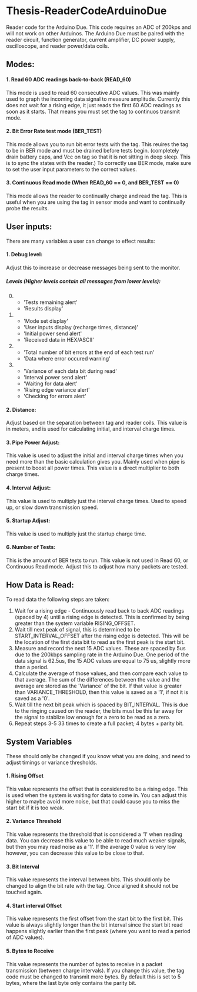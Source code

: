 # Thesis-ReaderCodeArduinoDue

Reader code for the Arduino Due. This code requires an ADC of 200kps and will not work on other Arduinos. The Arduino Due must be paired with the reader circuit, function generator, current amplifier, DC power supply, oscilloscope, and reader power/data coils. 

## Modes:
#### 1. Read 60 ADC readings back-to-back (READ_60)
This mode is used to read 60 consecutive ADC values. This was mainly used to graph the incoming data signal to measure amplitude. Currently this does not wait for a rising edge, it just reads the first 60 ADC readings as soon as it starts. That means you must set the tag to continuos transmit mode.

#### 2. Bit Error Rate test mode (BER_TEST)
This mode allows you to run bit error tests with the tag. This reuires the tag to be in BER mode and must be drained before tests begin. (completely drain battery caps, and Vcc on tag so that it is not sitting in deep sleep. This is to sync the states with the reader.)
To correctly use BER mode, make sure to set the user input parameters to the correct values.

#### 3. Continuous Read mode (When READ_60 == 0, and BER_TEST == 0)
This mode allows the reader to continually charge and read the tag. This is useful when you are using the tag in sensor mode and want to continually probe the results. 

## User inputs:
There are many variables a user can change to effect results:
#### 1. Debug level:
Adjust this to increase or decrease messages being sent to the monitor.

##### Levels (Higher levels contain all messages from lower levels):
0. - 'Tests remaining alert'
   - 'Results display'
          
1. - 'Mode set display'
   - 'User inputs display (recharge times, distance)'
   - 'Initial power send alert'
   - 'Received data in HEX/ASCII'
          
2. - 'Total number of bit errors at the end of each test run'
   - 'Data where error occured warning'
          
3. - 'Variance of each data bit during read'
   - 'Interval power send alert'
   - 'Waiting for data alert'
   - 'Rising edge variance alert'
   - 'Checking for errors alert' 

#### 2. Distance:
Adjust based on the separation between tag and reader coils. This value is in meters, and is used for calculating initial, and interval charge times.

#### 3. Pipe Power Adjust: 
This value is used to adjust the initial and interval charge times when you need more than the basic calculation gives you. Mainly used when pipe is present to boost all power times. This value is a direct multiplier to both charge times.

#### 4. Interval Adjust:
This value is used to multiply just the interval charge times. Used to speed up, or slow down transmission speed. 

#### 5. Startup Adjust:
This value is used to multiply just the startup charge time. 

#### 6. Number of Tests:
This is the amount of BER tests to run. This value is not used in Read 60, or Continuous Read mode. Adjust this to adjust how many packets are tested.


## How Data is Read:
To read data the following steps are taken:
1. Wait for a rising edge - Continuously read back to back ADC readings (spaced by 4) until a rising edge is detected. This is confirmed by being greater than the system variable RISING_OFFSET.
2. Wait till next peak of signal, this is determined to be START_INTERVAL_OFFSET after the rising edge is detected. This will be the location of the first data bit to read as the first peak is the start bit.  
3. Measure and record the next 15 ADC values. These are spaced by 5us due to the 200kbps sampling rate in the Arduino Due. One period of the data signal is 62.5us, the 15 ADC values are equal to 75 us, slightly more than a period. 
4. Calculate the average of those values, and then compare each value to that average. The sum of the differences between the value and the average are stored as the 'Variance' of the bit. If that value is greater than VARIANCE_THRESHOLD, then this value is saved as a '1', if not it is saved as a '0'.
5. Wait till the next bit peak which is spaced by BIT_INTERVAL. This is due to the ringing caused on the reader, the bits must be this far away for the signal to stablize low enough for a zero to be read as a zero. 
6. Repeat steps 3-5 33 times to create a full packet; 4 bytes + parity bit.


## System Variables
These should only be changed if you know what you are doing, and need to adjust timings or variance thresholds.

#### 1. Rising Offset
This value represents the offset that is considered to be a rising edge. This is used when the system is waiting for data to come in. You can adjust this higher to maybe avoid more noise, but that could cause you to miss the start bit if it is too weak.

#### 2. Variance Threshold
This value represents the threshold that is considered a '1' when reading data. You can decrease this value to be able to read much weaker signals, but then you may read noise as a '1'. If the average 0 value is very low however, you can decrease this value to be close to that. 

#### 3. Bit Interval
This value represents the interval between bits. This should only be changed to align the bit rate with the tag. Once aligned it should not be touched again.

#### 4. Start interval Offset
This value represents the first offset from the start bit to the first bit. This value is always slightly longer than the bit interval since the start bit read happens slightly earlier than the first peak (where you want to read a period of ADC values).

#### 5. Bytes to Receive
This value represents the number of bytes to receive in a packet transmission (between charge intervals). If you change this value, the tag code must be changed to transmit more bytes. By default this is set to 5 bytes, where the last byte only contains the parity bit.

